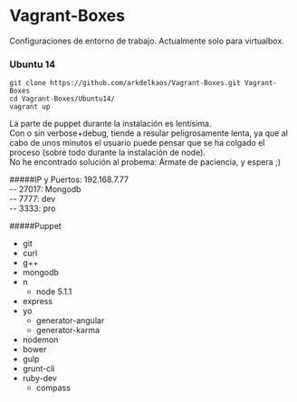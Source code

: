 # Vagrant-Boxes
Configuraciones de entorno de trabajo. Actualmente solo para virtualbox.

### Ubuntu 14
```
git clone https://github.com/arkdelkaos/Vagrant-Boxes.git Vagrant-Boxes
cd Vagrant-Boxes/Ubuntu14/
vagrant up
```
La parte de puppet durante la instalación es lentísima.<br> 
Con o sin verbose+debug, tiende a resular peligrosamente lenta, ya que al cabo de unos minutos el usuario puede pensar que se ha colgado el proceso (sobre todo durante la instalación de node).<br>
No he encontrado solución al probema: Ármate de paciencia, y espera ;)

#####IP y Puertos:
192.168.7.77<br>
-- 27017: Mongodb<br>
-- 7777: dev<br>
-- 3333: pro<br>

#####Puppet
* git
* curl  
* g++  
* mongodb  
* n  
  * node 5.1.1
* express  
* yo  
  * generator-angular  
  * generator-karma  
* nodemon  
* bower  
* gulp  
* grunt-cli  
* ruby-dev  
  * compass
